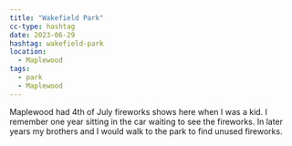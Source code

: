 ```yaml
---
title: "Wakefield Park"
cc-type: hashtag
date: 2023-06-29
hashtag: wakefield-park
location:
  - Maplewood
tags:
  - park
  - Maplewood
---
```

Maplewood had 4th of July fireworks shows here when I was a kid. I remember one year sitting in the car waiting to see the fireworks. In later years my brothers and I would walk to the park to find unused fireworks.